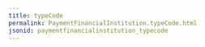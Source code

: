 ```yaml
---
title: typeCode
permalink: PaymentFinancialInstitution.typeCode.html
jsonid: paymentfinancialinstitution_typecode
---
```

